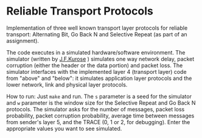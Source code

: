 # Reliable Transport Protocols
Implementation of three well known transport layer protocols for reliable transport: Alternating Bit, Go Back N and Selective Repeat (as part of an assignment).

The code executes in a simulated hardware/software environment. The simulator (written by [J.F.Kurose](http://lass.cs.umass.edu/~shenoy/courses/spring00/653/homeworks/prog2.html) ) simulates one way network delay, packet corruption (either the header or the data portion) and packet loss.  The simulator interfaces with the implemented layer 4 (transport layer) code from "above" and "below": it simulates application layer protocols and the lower network, link and physical layer protocols.

How to run:
Just `make` and run. The `s` parameter is a seed for the simulator and `w` parameter is the window size for the Selective Repeat and Go Back N protocols. The simulator asks for the number of messages, packet loss probability, packet corruption probability, average time between messages from sender's layer 5, and the TRACE (0, 1 or 2, for debugging). Enter the appropriate values you want to see simulated.  


